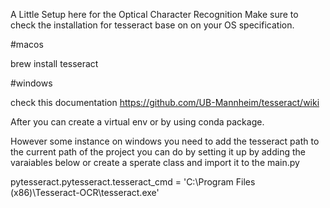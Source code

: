 A Little Setup here for the Optical Character Recognition
Make sure to check the installation for tesseract base on on your OS specification.


#macos

brew install tesseract


#windows

check this documentation https://github.com/UB-Mannheim/tesseract/wiki

After you can create a virtual env or by using conda package.

However some instance on windows you need to add the tesseract path to the current path of the project
you can do by setting it up by adding the varaiables below or create a sperate class and import it to the main.py

pytesseract.pytesseract.tesseract_cmd = 'C:\Program Files (x86)\Tesseract-OCR\tesseract.exe'
